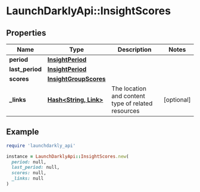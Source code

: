 # LaunchDarklyApi::InsightScores

## Properties

| Name | Type | Description | Notes |
| ---- | ---- | ----------- | ----- |
| **period** | [**InsightPeriod**](InsightPeriod.md) |  |  |
| **last_period** | [**InsightPeriod**](InsightPeriod.md) |  |  |
| **scores** | [**InsightGroupScores**](InsightGroupScores.md) |  |  |
| **_links** | [**Hash&lt;String, Link&gt;**](Link.md) | The location and content type of related resources | [optional] |

## Example

```ruby
require 'launchdarkly_api'

instance = LaunchDarklyApi::InsightScores.new(
  period: null,
  last_period: null,
  scores: null,
  _links: null
)
```


